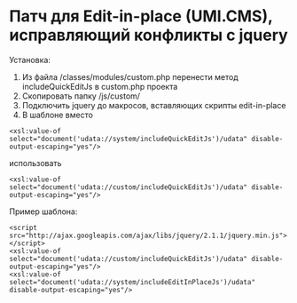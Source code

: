 # Патч для Edit-in-place (UMI.CMS), исправляющий конфликты с jqueryУстановка:1. Из файла /classes/modules/custom.php перенести метод includeQuickEditJs в custom.php проекта2. Скопировать папку /js/custom/3. Подключить jquery до макросов, вставляющих скрипты edit-in-place4. В шаблоне вместо```<xsl:value-of select="document('udata://system/includeQuickEditJs')/udata" disable-output-escaping="yes"/>```использовать```<xsl:value-of select="document('udata://custom/includeQuickEditJs')/udata" disable-output-escaping="yes"/>```Пример шаблона:```<script src="http://ajax.googleapis.com/ajax/libs/jquery/2.1.1/jquery.min.js"></script><xsl:value-of select="document('udata://custom/includeQuickEditJs')/udata" disable-output-escaping="yes"/><xsl:value-of select="document('udata://system/includeEditInPlaceJs')/udata" disable-output-escaping="yes"/>```